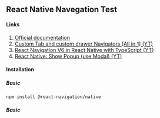 ## React Native Navegation Test

#### Links
1. [Official documentation ](https://reactnavigation.org/)
2. [Custom Tab and custom drawer Navigators [All in 1] (YT)](https://www.youtube.com/watch?v=I7POH4acHV8&t=2347s&ab_channel=BasirPayenda)
3. [React Navigation V6 in React Native with TypeScript (YT)](https://www.youtube.com/watch?v=UzMbu3XKEoM&list=LL&index=18&t=2192s&ab_channel=DanielGSC)
4. [React Native: Show Popup (use Modal) (YT)](https://www.youtube.com/watch?v=nZWW7Ue9TD0&list=LL&index=3&ab_channel=LirsTechTips)

#### Installation
##### Basic
```
npm install @react-navigation/native
```

##### Basic
